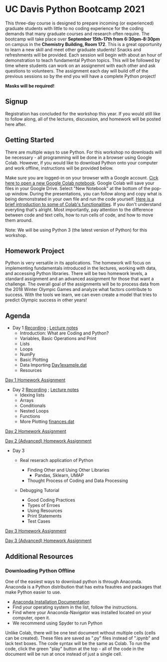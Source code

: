 # UC Davis Python Bootcamp 2021

This three-day course is designed to prepare incoming (or experienced) graduate students with little to no coding experience for the coding demands that many graduate courses and research often require. The bootcamp will take place over **September 15th-17th from 6:30pm-8:30pm** on campus in the **Chemistry Building, Room 172**. This is a great opportunity to learn a new skill and meet other graduate students! Snacks and refreshments will be provided. Each session will begin with about an hour of demonstration to teach fundamental Python topics. This will be followed by time where students can work on an assignemnt with each other and ask questions to volunteers. The assignment each day will build off of the previous sessions so by the end you will have a complete Python project!

**Masks will be required!**


## Signup

Registration has concluded for the workshop this year. If you would still like to follow along, all of the lectures, discussion, and homework will be posted here after.


## Getting Started

There are multiple ways to use Python. For this workshop no downloads will be necessary - all programming will be done in a browser using Google Colab. However, if you would like to download Python onto your computer and work offline, instructions will be provided below.

Make sure you are logged-in on your browser with a Google account. [Cick here to open a new Google Colab notebook](https://colab.research.google.com/). Google Colab will save your files in your Google Drive. Select "New Notebook" at the bottom of the pop-up window. During the presentations, you can follow along and copy what is being demonstrated in your own file and run the code yourself. [Here is a brief introduction to some of Colab's functionalities](https://www.youtube.com/watch?v=oCngVVBSsmA). If you don't understand everyting that's alright. Most importantly, pay attention to the difference between code and text cells, how to run cells of code, and how to move them around.

Note: We will be using Python 3 (the latest version of Python) for this workshop.

## Homework Project
Python is very versatile in its applications. The homework will focus on implementing fundamentals introduced in the lectures, working with data, and accessing Python libraries. There will be two homework levels, a standard assignment and an advanced assignment for those that want a challenge. The overall goal of the assignments will be to process data from the 2018 Winter Olympic Games and analyze what factors contribute to success. With the tools we learn, we can even create a model that tries to predict Olympic success in other years!

## Agenda
* Day 1 [Recording](https://www.youtube.com/watch?v=vG3ZdjM6D0A) ; [Lecture notes](https://ucd-python-bootcamp.github.io/Bootcamp-2021/Lecture_files/Day1_Lecture.ipynb)
  - Introduction: What are Coding and Python?
  - Variables, Basic Operations and Print
  - Lists
  - Loops
  - NumPy
  - Basic Plotting
  - Data Importing [Day1example.dat](https://ucd-python-bootcamp.github.io/Bootcamp-2021/Lecture_files/Day1example.dat)
  - Resources

[Day 1 Homework Assignment](https://ucd-python-bootcamp.github.io/Bootcamp-2021//HW1)


* Day 2 [Recording](https://www.youtube.com/watch?v=p2p9H1iHTa4) ; [Lecture notes](https://ucd-python-bootcamp.github.io/Bootcamp-2021/Lecture_files/Day2_Lecture.ipynb)
  - Idexing lists
  - Arrays
  - Conditionals
  - Nested Loops
  - Functions
  - More Plotting [finances.dat](https://ucd-python-bootcamp.github.io/Bootcamp-2021/Lecture_files/finances.dat)

[Day 2 Homework Assignment](https://ucd-python-bootcamp.github.io/Bootcamp-2021//HW2)


[Day 2 (Advanced) Homework Assignment](https://ucd-python-bootcamp.github.io/Bootcamp-2021//HW2_ADV)


* Day 3
  - Real reserach application of Python
    - Finding Other and Using Other Libraries
       - Pandas, Sklearn, UMAP
    - Thought Process of Coding and Data Processing

  - Debugging Tutorial
    - Good Coding Practices
    - Types of Erroes
    - Using Resources
    - Print Statements
    - Test Cases
    
[Day 3 Homework Assignment](https://ucd-python-bootcamp.github.io/Bootcamp-2021//HW3)


[Day 3 (Advanced) Homework Assignment](https://ucd-python-bootcamp.github.io/Bootcamp-2021//HW3_ADV)



## Additional Resources

### Downloading Python Offline
One of the easiest ways to download python is through Anaconda. Anaconda is a Python distribution that has extra feautres and packages that make Python easier to use. 
- [Anaconda Installation Documentation](https://docs.anaconda.com/anaconda/install/)
- Find your operating system in the list, follow the instructions.
- Find where your Anaconda-Navigator was installed located on your computer, open it.
- We recommend using Spyder to run Python

Unlike Colab, there will be one text document without multiple cells (cells can be created). These files are saved as ".py" files instead of ".ipynb" and lack text boxes. The code syntax will be the same as Colab. To run the code, click the green "play" button at the top - all of the code in the document will be run at once instead of just a single cell.



